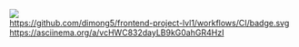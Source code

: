 <a href="https://codeclimate.com/github/dimong5/frontend-project-lvl1/maintainability"><img src="https://api.codeclimate.com/v1/badges/764945c4b88258bedc67/maintainability" /></a><br>
https://github.com/dimong5/frontend-project-lvl1/workflows/CI/badge.svg
https://asciinema.org/a/vcHWC832dayLB9kG0ahGR4HzI